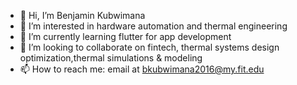 - 👋 Hi, I’m Benjamin Kubwimana
- 👀 I’m interested in hardware automation and thermal engineering
- 🌱 I’m currently learning flutter for app development
- 💞️ I’m looking to collaborate on fintech, thermal systems design optimization,thermal simulations & modeling
- 📫 How to reach me: email at bkubwimana2016@my.fit.edu

<!---
bkubwimana/bkubwimana is a ✨ special ✨ repository because its `README.md` (this file) appears on your GitHub profile.
You can click the Preview link to take a look at your changes.
--->
